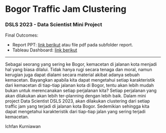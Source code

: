 # Bogor Traffic Jam Clustering
### DSLS 2023 - Data Scientist Mini Project
  
  
Final Outcomes:
- Report PPT: [link berikut](https://docs.google.com/presentation/d/1470Ec7-bG7efiru3QzTE65UDLn85Fpn117nI-njFG2g/edit?usp=sharing) atau file pdf pada subfolder report.
- Tableau Dashboard: [link berikut](https://public.tableau.com/app/profile/ichfan.kurniawan/viz/BogorTrafficJamClustering/Dashboard1)


---

Sebagai seorang yang sering ke Bogor, kemacetan di jalanan kota menjadi hal yang biasa dilalui. Tidak hanya rugi secara tenaga dan moral, namun kerugian juga dapat dialami secara material akibat adanya sebuah kemacetan. Bayangkan apabila kita dapat mengetahui setiap karakteristik dari kemacetan di tiap-tiap jalanan kota di Bogor, tentu akan lebih mudah bukan untuk merencanakan setiap perjalanan kita? Setiap perjalanan yang akan dilakukan akan lebih ter-planning dengan lebih baik.
Dalam mini project Data Scientist DSLS 2023, akan dilakukan clustering dari setiap traffic jam yang terjadi di jalanan kota Bogor. Sedemikian sehingga kita dapat mengetahui karakteristik dari tiap-tiap jalan yang sering terjadi kemacetan.  

Ichfan Kurniawan